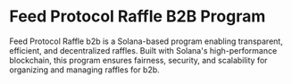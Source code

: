 # Feed Protocol Raffle B2B Program
Feed Protocol Raffle b2b is a Solana-based program enabling transparent, efficient, and decentralized raffles. Built with Solana's high-performance blockchain, this program ensures fairness, security, and scalability for organizing and managing raffles for b2b.
